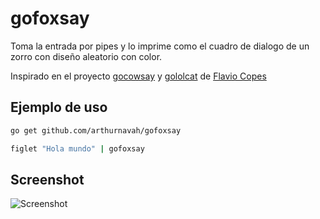 # gofoxsay
Toma la entrada por pipes y lo imprime como el cuadro de dialogo de un zorro con diseño aleatorio con color.

Inspirado en el proyecto [gocowsay](https://github.com/flaviocopes/gocowsay) y [gololcat](https://github.com/flaviocopes/gololcat) de [Flavio Copes](https://github.com/flaviocopes)

## Ejemplo de uso
```sh
go get github.com/arthurnavah/gofoxsay

figlet "Hola mundo" | gofoxsay
```

## Screenshot
![Screenshot](https://raw.githubusercontent.com/ArthurNavaH/gofoxsay/master/screenshot.png "Screenshot")

